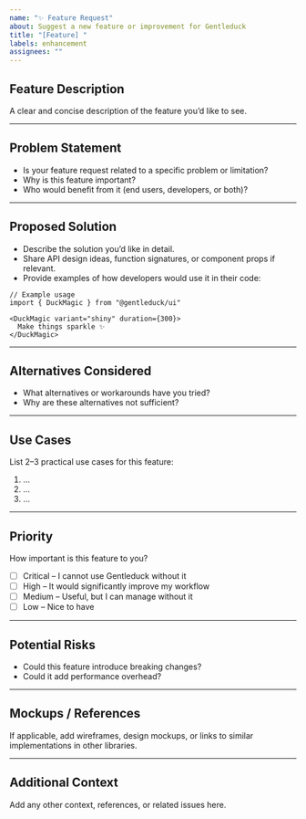 ```yaml
---
name: "✨ Feature Request"
about: Suggest a new feature or improvement for Gentleduck
title: "[Feature] "
labels: enhancement
assignees: ""
---
```


## Feature Description
A clear and concise description of the feature you’d like to see.

---

## Problem Statement
- Is your feature request related to a specific problem or limitation?  
- Why is this feature important?  
- Who would benefit from it (end users, developers, or both)?  

---

## Proposed Solution
- Describe the solution you’d like in detail.  
- Share API design ideas, function signatures, or component props if relevant.  
- Provide examples of how developers would use it in their code:  

```tsx
// Example usage
import { DuckMagic } from "@gentleduck/ui"

<DuckMagic variant="shiny" duration={300}>
  Make things sparkle ✨
</DuckMagic>
````

---

## Alternatives Considered

* What alternatives or workarounds have you tried?
* Why are these alternatives not sufficient?

---

## Use Cases

List 2–3 practical use cases for this feature:

1. …
2. …
3. …

---

## Priority

How important is this feature to you?

* [ ] Critical – I cannot use Gentleduck without it
* [ ] High – It would significantly improve my workflow
* [ ] Medium – Useful, but I can manage without it
* [ ] Low – Nice to have

---

## Potential Risks

* Could this feature introduce breaking changes?
* Could it add performance overhead?

---

## Mockups / References

If applicable, add wireframes, design mockups, or links to similar implementations in other libraries.

---

## Additional Context

Add any other context, references, or related issues here.
